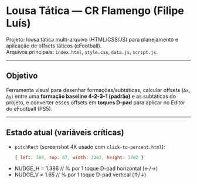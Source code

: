 # Lousa Tática — CR Flamengo (Filipe Luís)

Projeto: lousa tática multi-arquivo (HTML/CSS/JS) para planejamento e aplicação de offsets táticos (eFootball).  
Arquivos principais: `index.html`, `style.css`, `data.js`, `script.js`.

---

## Objetivo <!-- {{{1 --->
Ferramenta visual para desenhar formações/subtáticas, calcular offsets (`Δx`, `Δy`) entre uma **formação baseline 4-2-3-1 (padrão)** e as subtáticas do projeto, e converter esses offsets em **toques D-pad** para aplicar no Editor do eFootball (PS5).

---

## Estado atual (variáveis críticas) <!-- {{{1 --->
- `pitchRect` (screenshot 4K usado com `click-to-percent.html`):  
  ```js
  { left: 789, top: 87, width: 2262, height: 1782 }

- NUDGE_H = 1.386   // % por 1 toque D-pad horizontal (←/→)
- NUDGE_V = 1.65    // % por 1 toque D-pad vertical (↑/↓)

